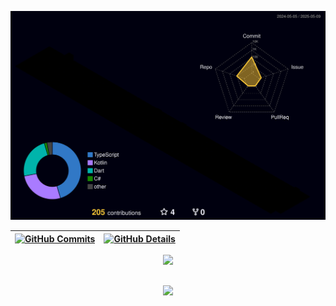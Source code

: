 ![Status](./profile-3d-contrib/profile-night-rainbow.svg)
  
 | [![GitHub Commits](http://github-profile-summary-cards.vercel.app/api/cards/productive-time?username=gusperandio&theme=calm&utcOffset=-3)](https://github.com/vn7n24fzkq/github-profile-summary-cards) | [![GitHub Details](http://github-profile-summary-cards.vercel.app/api/cards/profile-details?username=gusperandio&theme=calm)](https://github.com/vn7n24fzkq/github-profile-summary-cards) |  
 | ----------- | ----------- |
 
<div align="center" >
  <a href="https://skillicons.dev">
    <img src="https://skillicons.dev/icons?i=html,css,tailwind,javascript,typescript,react,jquery,next,nodejs,express,jest,cs,dotnet,laravel,flutter,dart,swift,androidstudio,kotlin,spring,firebase,supabase,mongodb,postgres,docker,git,vscode,figma,github,materialui,linux,postman,aws,npm" />
  </a>
  <br />
</div>
 
##
<div align="center" >
    <img src="https://github-profile-trophy.vercel.app/?username=gusperandio&row=1&column=6&theme=dark_lover&margin-w=15&margin-h=15"/>
</div>
